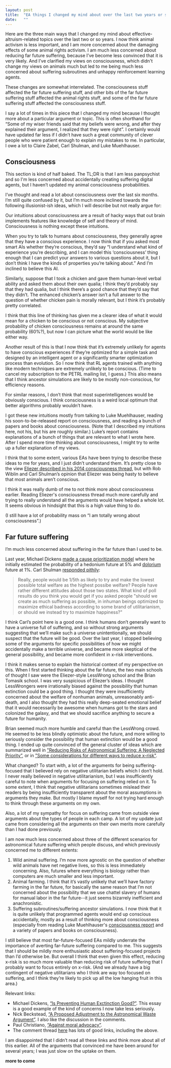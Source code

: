 ```yaml
---
layout: post
title:  "EA things I changed my mind about over the last two years or so"
date:   ""
---
```


Here are the three main ways that I changed my mind about effective-altruism-related topics over the last two or so years. I now think animal activism is less important, and I am more concerned about the damaging effects of some animal rights activism. I am much less concerned about reducing far future suffering, because I’ve become less convinced that it is very likely. And I’ve clarified my views on consciousness, which didn't change my views on animals much but led to me being much less concerned about suffering subroutines and unhappy reinforcement learning agents.

These changes are somewhat interrelated. The consciousness stuff affected the far future suffering stuff, and other bits of the far future suffering stuff affected the animal rights stuff, and some of the far future suffering stuff affected the consciousness stuff.

I say a lot of times in this piece that I changed my mind because I thought more about a particular argument or topic. This is often shorthand for “Some of my wiser friends said that my beliefs were wrong, and after they explained their argument, I realized that they were right”. I certainly would have updated far less if I didn’t have such a great community of clever people who were patient enough to explain my mistakes to me. In particular, I owe a lot to Claire Zabel, Carl Shulman, and Luke Muehlhauser.

## Consciousness

This section is kind of half baked. The TL;DR is that I am less panpsychist and so I'm less concerned about accidentally creating suffering digital agents, but I haven’t updated my animal consciousness probabilities.

I’ve thought and read a lot about consciousness over the last six months. I’m still quite confused by it, but I’m much more inclined towards the following illusionist-ish ideas, which I will describe but not really argue for:

Our intuitions about consciousness are a result of hacky ways that out brain implements features like knowledge of self and theory of mind. Consciousness is nothing except these intuitions.

When you try to talk to humans about consciousness, they generally agree that they have a conscious experience. I now think that if you asked most smart AIs whether they’re conscious, they’d say “I understand what kind of experience you’re describing, and I can model this ‘consciousness’ thing enough that I can predict your answers to various questions about it, but I don’t think I have the kinds of properties you’re talking about.” And I’m inclined to believe this AI.

Similarly, suppose that I took a chicken and gave them human-level verbal ability and asked them about their own qualia; I think they’d probably say that they had qualia, but I think there’s a good chance that they’d say that they didn’t. The enhanced chicken’s answer isn’t a full answer to the question of whether chicken pain is morally relevant, but I think it’s probably pretty correlated.

I think that this line of thinking has given me a clearer idea of what it would mean for a chicken to be conscious or not conscious. My subjective probability of chicken consciousness remains at around the same probability (60%?), but now I can picture what the world would be like either way.

Another result of this is that I now think that it’s extremely unlikely for agents to have conscious experiences if they’re optimized for a simple task and designed by an intelligent agent or a significantly smarter optimization process than evolution. So I now think that RL agents trained with anything like modern techniques are extremely unlikely to be conscious. (Time to cancel my subscription to the PETRL mailing list, I guess.) This also means that I think ancestor simulations are likely to be mostly non-conscious, for efficiency reasons.

For similar reasons, I don’t think that most superintelligences would be obviously conscious. I think consciousness is a weird local optimum that better algorithms probably wouldn’t have.

I got these new intuitions mostly from talking to Luke Muehlhauser, reading his soon-to-be-released report on consciousness, and reading a bunch of papers and books about consciousness. (Note that I described my intuitions here, not his, but his are roughly similar.) Luke’s report contains explanations of a bunch of things that are relevant to what I wrote here. After I spend more time thinking about consciousness, I might try to write up a fuller explanation of my views.

I think that to some extent, various EAs have been trying to describe these ideas to me for years, and I just didn’t understand them. It’s pretty close to the view [Eliezer described in his 2014 consciousness thread](https://rationalconspiracy.com/2015/12/16/a-debate-on-animal-consciousness/), but with Rob Wiblin and Carl Shulman’s opinion that Eliezer was being hasty to believe that most animals aren’t conscious.

I think it was really dumb of me to not think more about consciousness earlier. Reading Eliezer's consciousness thread much more carefully and trying to really understand all the arguments would have helped a whole lot. It seems obvious in hindsight that this is a high value thing to do.

(I still have a lot of probability mass on “I am totally wrong about consciousness”.)

## Far future suffering

I’m much less concerned about suffering in the far future than I used to be.

Last year, Michael Dickens [made a cause prioritization model](http://effective-altruism.com/ea/xr/a_complete_quantitative_model_for_cause_selection/) where he initially estimated the probability of a hedonium future at 5% and [dolorium](http://reflectivedisequilibrium.blogspot.com/2012/03/are-pain-and-pleasure-equally-energy.html) future at 1%. Carl Shulman [responded pithily](http://effective-altruism.com/ea/xr/a_complete_quantitative_model_for_cause_selection/7i6):

> Really, people would be 1/5th as likely to try and make the lowest possible total welfare as the highest possibe welfare? People have rather different attitudes about those two states. What kind of poll results do you think you would get if you asked people "should we create as much suffering as possible, in inhuman beings optimized to maximize ethical badness according to some brand of utilitarianism, or should we instead try to maximize happiness?"

I think Carl’s point here is a good one. I think humans don’t generally want to have a universe full of suffering, and so without strong arguments suggesting that we’ll make such a universe unintentionally, we should suspect that the future will be good. Over the last year, I stopped believing some of the arguments for specific possibilities of how we might accidentally make a terrible universe, and became more skeptical of the general possibility, and became more confident in x-risk interventions.

I think it makes sense to explain the historical context of my perspective on this. When I first started thinking about the far future, the two main schools of thought I saw were the Eliezer-style LessWrong school and the Brian Tomasik school. I was very suspicious of Eliezer’s ideas. I thought LessWrongers were irrationally biased against the possibility that human extinction could be a good thing. I thought they were insufficiently concerned about the welfare of nonhuman animals, unreasonably anti-death, and I also thought they had this really deep-seated emotional belief that it would necessarily be awesome when humans got to the stars and colonized the galaxy, and that we should sacrifice anything to secure a future for humanity.

Brian seemed much more humble and careful than the LessWrong crowd. He seemed to be less blindly optimistic about the future, and more willing to seriously consider the possibility that human extinction would be a good thing. I ended up quite convinced of the general cluster of ideas which are summarized well in ["Reducing Risks of Astronomical Suffering: A Neglected Priority”](https://foundational-research.org/reducing-risks-of-astronomical-suffering-a-neglected-priority), or in ["Some considerations for different ways to reduce x-risk"](http://effective-altruism.com/ea/t3/some_considerations_for_different_ways_to_reduce/).

What changed? To start with, a lot of the arguments for being suffering-focused that I believed rely on negative utilitarian beliefs which I don’t hold. I never really believed in negative utilitarianism, but I was insufficiently careful to note when arguments for focusing on suffering relied on it. To some extent, I think that negative utilitarians sometimes mislead their readers by being insufficiently transparent about the moral assumptions in arguments they make. But mostly I blame myself for not trying hard enough to think through these arguments on my own.

Also, a lot of my sympathy for focus on suffering came from outside view arguments about the types of people in each camp. A lot of my update just came from considering all the arguments on their own merits more carefully than I had done previously.

I am now much less concerned about three of the different scenarios for astronomical future suffering which people discuss, and which previously concerned me to different extents:

1. Wild animal suffering. I’m now more agnostic on the question of whether wild animals have net negative lives, so this is less immediately concerning. Also, futures where everything is biology rather than computers are much smaller and less important.
2. Animal farming. I think that it’s vastly unlikely that we’ll have factory farming in the far future, for basically the same reason that I’m not concerned about the possibility that we use chattel slavery of humans for manual labor in the far future--it just seems bizarrely inefficient and anachronistic.
3. Suffering subroutines/suffering ancestor simulations. I now think that it is quite unlikely that programmed agents would end up conscious accidentally, mostly as a result of thinking more about consciousness (especially from reading Luke Muehlhauser's [consciousness report](openphilanthropy.org/2017-report-consciousness-and-moral-patienthood) and a variety of papers and books on consciousness).

I still believe that most far-future-focused EAs mildly underrate the importance of averting far-future suffering compared to me. This suggests that I should be mildly more enthusiastic about suffering-focused projects than I’d otherwise be. But overall I think that even given this effect, reducing x-risk is so much more valuable than reducing risk of future suffering that I probably want to focus entirely on x-risk. (And we already have a big contingent of negative utilitarians who I think are way too focused on suffering, and I think they’re likely to pick up all the low hanging fruit in this area.)

Relevant links:

- Michael Dickens, [“Is Preventing Human Exctinction Good?”](http://mdickens.me/2015/08/15/is_preventing_human_extinction_good/). This essay is a good example of the kind of concerns I now take less seriously.
- Nick Beckstead, [“A Proposed Adjustment to the Astronomical Waste Argument”](http://lesswrong.com/lw/hjb/a_proposed_adjustment_to_the_astronomical_waste/). I also like the discussion in the comments.
- Paul Christiano, [“Against moral advocacy”](https://rationalaltruist.com/2013/06/13/against-moral-advocacy/).
- The comment thread [here](http://effective-altruism.com/ea/t3/some_considerations_for_different_ways_to_reduce/) has lots of good links, including the above.

I am disappointed that I didn’t read all these links and think more about all of this earlier. All of the arguments that convinced me have been around for several years; I was just slow on the uptake on them.

**more to come**
